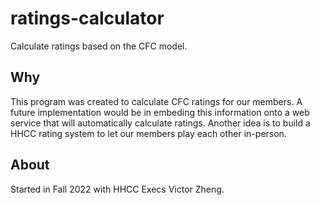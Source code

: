 # ratings-calculator
Calculate ratings based on the CFC model. 

## Why 
This program was created to calculate CFC ratings for our members. A future implementation would be in embeding this information onto a web service that will automatically calculate ratings. Another idea is to build a HHCC rating system to let our members play each other in-person. 

## About
Started in Fall 2022 with HHCC Execs Victor Zheng.
